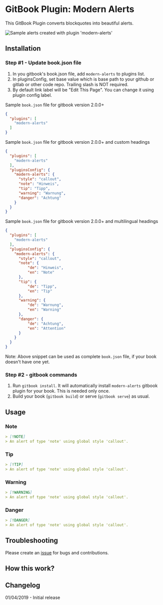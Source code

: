 # GitBook Plugin: Modern Alerts

This GitBook Plugin converts blockquotes into beautiful alerts.

![Sample alerts created with plugin 'modern-alerts'](https://user-images.githubusercontent.com/44210522/50688524-1fcf6d00-1026-11e9-98b1-2dfbddacc544.jpg)

## Installation

### Step #1 - Update book.json file

1. In you gitbook's book.json file, add `modern-alerts` to plugins list.
2. In pluginsConfig, set base value which is base path to your github or gitlab or other code repo. Trailing slash is NOT required.
3. By default link label will be "Edit This Page". You can change it using plugin config label.

Sample `book.json` file for gitbook version 2.0.0+

```json
{
  "plugins": [
    "modern-alerts"
  ]
}
```

Sample `book.json` file for gitbook version 2.0.0+ and custom headings

```json
{
  "plugins": [
    "modern-alerts"
  ],
  "pluginsConfig": {
    "modern-alerts": {
      "style": "callout",
      "note": "Hinweis",
      "tip": "Tipp",
      "warning": "Warnung",
      "danger": "Achtung"
    }
  }
}
```

Sample `book.json` file for gitbook version 2.0.0+  and multilingual headings

```json
{
  "plugins": [
    "modern-alerts"
  ],
  "pluginsConfig": {
    "modern-alerts": {
      "style": "callout",
      "note": {
          "de": "Hinweis",
          "en": "Note"
      },
      "tip": {
          "de": "Tipp",
          "en": "Tip"
      },
      "warning": {
          "de": "Warnung",
          "en": "Warning"
      },
      "danger": {
          "de": "Achtung",
          "en": "Attention"
      }
    }
  }
}
```

Note: Above snippet can be used as complete `book.json` file, if your book doesn't have one yet.

### Step #2 - gitbook commands

1. Run `gitbook install`. It will automatically install `modern-alerts` gitbook plugin for your book. This is needed only once.
2. Build your book (`gitbook build`) or serve (`gitbook serve`) as usual.

## Usage

### Note

```markdown
> [!NOTE]
> An alert of type 'note' using global style 'callout'.
```

### Tip

```markdown
> [!TIP]
> An alert of type 'note' using global style 'callout'.
```

### Warning

```markdown
> [!WARNING]
> An alert of type 'note' using global style 'callout'.
```

### Danger

```markdown
> [!DANGER]
> An alert of type 'note' using global style 'callout'.
```

## Troubleshooting

Please create an [issue](https://github.com/zanfab/gitbook-plugin-modern-alerts/issues) for bugs and contributions.

## How this work?

## Changelog
01/04/2019 - Initial release